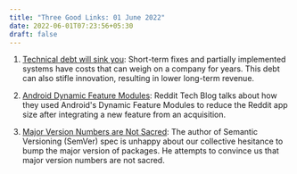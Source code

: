 ```yaml
---
title: "Three Good Links: 01 June 2022"
date: 2022-06-01T07:23:56+05:30
draft: false
---
```


1. [Technical debt will sink you][1]: Short-term fixes and partially implemented systems have costs that can weigh on a company for years. This debt can also stifle innovation, resulting in lower long-term revenue.

2. [Android Dynamic Feature Modules][2]: Reddit Tech Blog talks about how they used Android's Dynamic Feature Modules to reduce the Reddit app size after integrating a new feature from an acquisition.

3. [Major Version Numbers are Not Sacred][3]: The author of Semantic Versioning (SemVer) spec is unhappy about our collective hesitance to bump the major version of packages. He attempts to convince us that major version numbers are not sacred.

[1]: https://www.infoworld.com/article/3635708/technical-debt-will-sink-you.html
[2]: https://www.reddit.com/r/RedditEng/comments/uu3mwj/android_dynamic_feature_modules/
[3]: https://tom.preston-werner.com/2022/05/23/major-version-numbers-are-not-sacred.html

